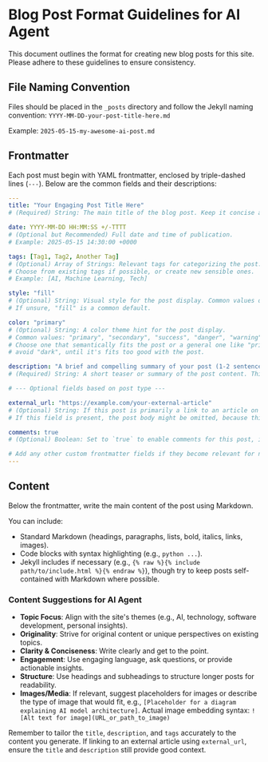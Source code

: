# Blog Post Format Guidelines for AI Agent

This document outlines the format for creating new blog posts for this site. Please adhere to these guidelines to ensure consistency.

## File Naming Convention

Files should be placed in the `_posts` directory and follow the Jekyll naming convention:
`YYYY-MM-DD-your-post-title-here.md`

Example: `2025-05-15-my-awesome-ai-post.md`

## Frontmatter

Each post must begin with YAML frontmatter, enclosed by triple-dashed lines (`---`). Below are the common fields and their descriptions:

```yaml
---
title: "Your Engaging Post Title Here"
# (Required) String: The main title of the blog post. Keep it concise and descriptive.

date: YYYY-MM-DD HH:MM:SS +/-TTTT
# (Optional but Recommended) Full date and time of publication.
# Example: 2025-05-15 14:30:00 +0000

tags: [Tag1, Tag2, Another Tag]
# (Optional) Array of Strings: Relevant tags for categorizing the post.
# Choose from existing tags if possible, or create new sensible ones.
# Example: [AI, Machine Learning, Tech]

style: "fill"
# (Optional) String: Visual style for the post display. Common values observed: "fill", "border".
# If unsure, "fill" is a common default.

color: "primary"
# (Optional) String: A color theme hint for the post display.
# Common values: "primary", "secondary", "success", "danger", "warning", "info", "light", "dark".
# Choose one that semantically fits the post or a general one like "primary".
# avoid "dark", until it's fits too good with the post.

description: "A brief and compelling summary of your post (1-2 sentences)."
# (Required) String: A short teaser or summary of the post content. This is often used for SEO and previews.

# --- Optional fields based on post type ---

external_url: "https://example.com/your-external-article"
# (Optional) String: If this post is primarily a link to an article on another site, provide the full URL here.
# If this field is present, the post body might be omitted, because this link is redirect.

comments: true
# (Optional) Boolean: Set to `true` to enable comments for this post, if the theme supports it. Defaults to false or theme default if omitted.

# Add any other custom frontmatter fields if they become relevant for new features.
---
```

## Content

Below the frontmatter, write the main content of the post using Markdown.

You can include:

- Standard Markdown (headings, paragraphs, lists, bold, italics, links, images).
- Code blocks with syntax highlighting (e.g., ```python ...```).
- Jekyll includes if necessary (e.g., `{% raw %}{% include path/to/include.html %}{% endraw %}`), though try to keep posts self-contained with Markdown where possible.

### Content Suggestions for AI Agent

- **Topic Focus**: Align with the site's themes (e.g., AI, technology, software development, personal insights).
- **Originality**: Strive for original content or unique perspectives on existing topics.
- **Clarity & Conciseness**: Write clearly and get to the point.
- **Engagement**: Use engaging language, ask questions, or provide actionable insights.
- **Structure**: Use headings and subheadings to structure longer posts for readability.
- **Images/Media**: If relevant, suggest placeholders for images or describe the type of image that would fit, e.g., `[Placeholder for a diagram explaining AI model architecture]`. Actual image embedding syntax: `![Alt text for image](URL_or_path_to_image)`

Remember to tailor the `title`, `description`, and `tags` accurately to the content you generate.
If linking to an external article using `external_url`, ensure the `title` and `description` still provide good context.
